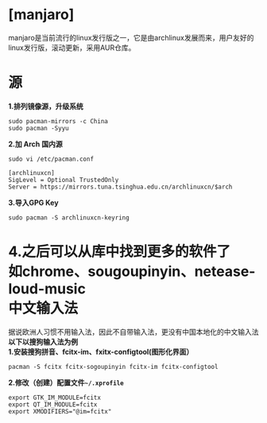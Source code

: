 **[manjaro]**
=====
manjaro是当前流行的linux发行版之一，它是由archlinux发展而来，用户友好的linux发行版，滚动更新，采用AUR仓库。    

**源**
=====
**1.排列镜像源，升级系统**      
```
sudo pacman-mirrors -c China
sudo pacman -Syyu
```
**2.加 Arch 国内源**    
```
sudo vi /etc/pacman.conf
```
```
[archlinuxcn]       
SigLevel = Optional TrustedOnly     
Server = https://mirrors.tuna.tsinghua.edu.cn/archlinuxcn/$arch       
```
**3.导入GPG Key**    
```
sudo pacman -S archlinuxcn-keyring
```
**4.之后可以从库中找到更多的软件了**   
如chrome、sougoupinyin、netease-loud-music     
**中文输入法**
=====
据说欧洲人习惯不用输入法，因此不自带输入法，更没有中国本地化的中文输入法  
**以下以搜狗输入法为例**      
**1.安装搜狗拼音、fcitx-im、fxitx-configtool(图形化界面）**   
```
pacman -S fcitx fcitx-sogoupinyin fcitx-im fcitx-configtool
```   
**2.修改（创建）配置文件`~/.xprofile`**     
```
export GTK_IM_MODULE=fcitx
export QT_IM_MODULE=fcitx
export XMODIFIERS="@im=fcitx"
```   
    
